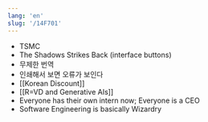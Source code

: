 ```yaml
---
lang: 'en'
slug: '/14F701'
---
```


- TSMC
- The Shadows Strikes Back (interface buttons)
- 무제한 번역
- 인쇄해서 보면 오류가 보인다
- [[Korean Discount]]
- [[R=VD and Generative AIs]]
- Everyone has their own intern now; Everyone is a CEO
- Software Engineering is basically Wizardry
